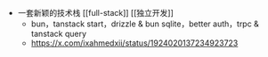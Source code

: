 - 一套新颖的技术栈 [[full-stack]] [[独立开发]]
	- bun，tanstack start，drizzle & bun sqlite，better auth，trpc & tanstack query
	- https://x.com/ixahmedxii/status/1924020137234923723